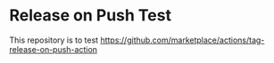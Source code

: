 # Release on Push Test

This repository is to test https://github.com/marketplace/actions/tag-release-on-push-action
